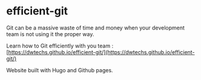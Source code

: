 # efficient-git

Git can be a massive waste of time and money when your development team is not using it the proper way.

Learn how to Git efficiently with you team : [https://dwtechs.github.io/efficient-git/](https://dwtechs.github.io/efficient-git/)

Website built with Hugo and Github pages.
